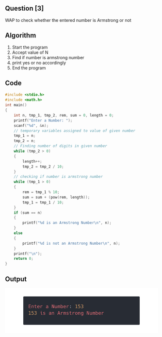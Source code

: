 <!-- Use CTRL+K+V if you are in VS code -->

## Question [3]

WAP to check whether the entered number is Armstrong or not

## Algorithm

1. Start the program
2. Accept value of N
3. Find if number is armstrong number
4. print yes or no accordingly
5. End the program

## Code

```c
#include <stdio.h>
#include <math.h>
int main()
{
    int n, tmp_1, tmp_2, rem, sum = 0, length = 0;
    printf("Enter a Number: ");
    scanf("%d", &n);
    // temporary variables assigned to value of given number
    tmp_1 = n;
    tmp_2 = n;
    // Finding number of digits in given number
    while (tmp_2 > 0)
    {
        length++;
        tmp_2 = tmp_2 / 10;
    }
    // checking if number is armstrong number
    while (tmp_1 > 0)
    {
        rem = tmp_1 % 10;
        sum = sum + (pow(rem, length));
        tmp_1 = tmp_1 / 10;
    }
    if (sum == n)
    {
        printf("%d is an Armstrong Number\n", n);
    }
    else
    {
        printf("%d is not an Armstrong Number\n", n);
    }
    printf("\n");
    return 0;
}
```

## Output

![Output](/src/output/armstrong.png)

<!-- 
Note: if you are using text-editor to view this document I highly recommend you to use vs code or sublime text so its easier to read the contents of the file
VS Code - https://code.visualstudio.com/download
Sublime Text - https://www.sublimetext.com/download 
--!>
